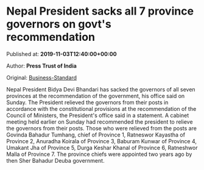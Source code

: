 
# Nepal President sacks all 7 province governors on govt's recommendation

Published at: **2019-11-03T12:40:00+00:00**

Author: **Press Trust of India**

Original: [Business-Standard](https://www.business-standard.com/article/pti-stories/nepal-president-sacks-all-7-province-chiefs-119110300554_1.html)

Nepal President Bidya Devi Bhandari has sacked the governors of all seven provinces at the recommendation of the government, his office said on Sunday.
The President relieved the governors from their posts in accordance with the constitutional provisions at the recommendation of the Council of Ministers, the President's office said in a statement.
A cabinet meeting held earlier on Sunday had recommended the president to relieve the governors from their posts.
Those who were relieved from the posts are Govinda Bahadur Tumhang, chief of Province 1, Ratneswor Kayastha of Province 2, Anuradha Koirala of Province 3, Baburam Kunwar of Province 4, Umakant Jha of Province 5, Durga Keshar Khanal of Province 6, Ratneshwor Malla of Province 7.
The province chiefs were appointed two years ago by then Sher Bahadur Deuba government.

